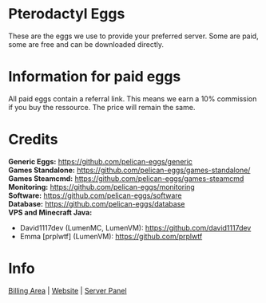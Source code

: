 # Pterodactyl Eggs
These are the eggs we use to provide your preferred server. Some are paid, some are free and can be downloaded directly.

# Information for paid eggs
All paid eggs contain a referral link. This means we earn a 10% commission if you buy the ressource. The price will remain the same. 

# Credits
**Generic Eggs:** https://github.com/pelican-eggs/generic <br>
**Games Standalone:** https://github.com/pelican-eggs/games-standalone/  <br>
**Games Steamcmd:** https://github.com/pelican-eggs/games-steamcmd <br>
**Monitoring:** https://github.com/pelican-eggs/monitoring <br>
**Software:** https://github.com/pelican-eggs/software <br>
**Database:** https://github.com/pelican-eggs/database <br>
**VPS and Minecraft Java:** <br>
- David1117dev (LumenMC, LumenVM): https://github.com/david1117dev <br>
- Emma [prplwtf] (LumenVM): https://github.com/prplwtf <br>

# Info
[Billing Area](https://cptcr.shop) | [Website](https://cptcr.cc) | [Server Panel](https://panel.cptcr.cc)
